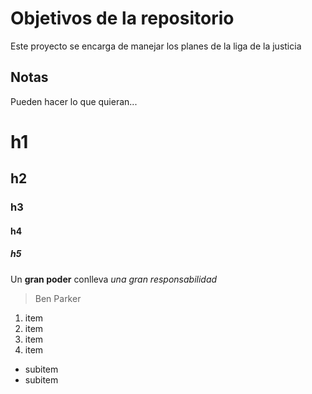 # Objetivos de la repositorio

Este proyecto se encarga de manejar los planes de la liga de la justicia


## Notas
Pueden hacer lo que quieran...

# h1
## h2
### h3
#### h4
##### h5

Un **gran poder** conlleva _una gran_ *responsabilidad*
> Ben Parker

1. item
2. item
3. item
4. item
  * subitem
  * subitem
